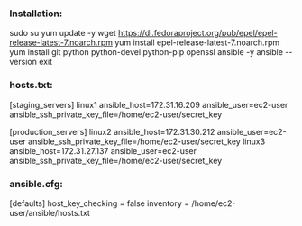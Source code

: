 <!-- Amazon Linux 2 -->

<!-- sudo amazon-linux-extras install ansible2 -->

### Installation:

sudo su
yum update -y
wget https://dl.fedoraproject.org/pub/epel/epel-release-latest-7.noarch.rpm
yum install epel-release-latest-7.noarch.rpm
yum install git python python-devel python-pip openssl ansible -y
ansible --version
exit

### hosts.txt:

[staging_servers]
linux1 ansible_host=172.31.16.209 ansible_user=ec2-user ansible_ssh_private_key_file=/home/ec2-user/secret_key

[production_servers]
linux2 ansible_host=172.31.30.212 ansible_user=ec2-user ansible_ssh_private_key_file=/home/ec2-user/secret_key
linux3 ansible_host=172.31.27.137 ansible_user=ec2-user ansible_ssh_private_key_file=/home/ec2-user/secret_key

<!-- before cfg file: ansible -i hosts.txt all -m ping -->

### ansible.cfg:

[defaults]
host_key_checking = false
inventory = /home/ec2-user/ansible/hosts.txt

<!-- after cfg file: ansible all -m ping -->
